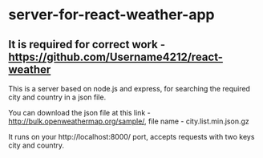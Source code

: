 # server-for-react-weather-app

## It is required for correct work - https://github.com/Username4212/react-weather

This is a server based on node.js and express, for searching the required city and country in a json file. 

You can download the json file at this link - http://bulk.openweathermap.org/sample/, file name - city.list.min.json.gz    

It runs on your http://localhost:8000/ port, accepts requests with two keys city and country.
